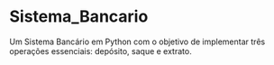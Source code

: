 # Sistema_Bancario
Um Sistema Bancário em Python com o objetivo de implementar três operações essenciais: depósito, saque e extrato.
